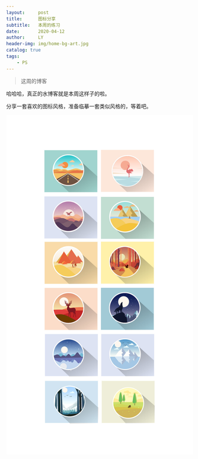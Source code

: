 ```yaml
---
layout:     post
title:      图标分享
subtitle:   本周的练习
date:       2020-04-12
author:     LY
header-img: img/home-bg-art.jpg
catalog: true
tags:
    - PS
---
```


> 这周的博客

哈哈哈，真正的水博客就是本周这样子的啦。

分享一套喜欢的图标风格，准备临摹一套类似风格的，等着吧。

![](/img/2020041201.jpg)


